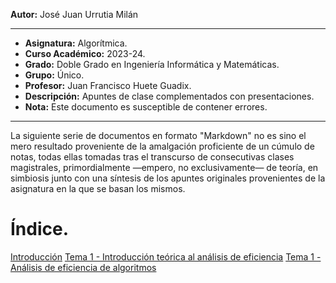 **Autor:** José Juan Urrutia Milán
***

- **Asignatura:** Algorítmica.
- **Curso Académico:** 2023-24.
- **Grado:** Doble Grado en Ingeniería Informática y Matemáticas.
- **Grupo:** Único.
- **Profesor:** Juan Francisco Huete Guadix.
- **Descripción:** Apuntes de clase complementados con presentaciones.
- **Nota:** Este documento es susceptible de contener errores.
***

La siguiente serie de documentos en formato "Markdown" no es sino el mero resultado proveniente de la amalgación proficiente de un cúmulo de notas, todas ellas tomadas tras el transcurso de consecutivas clases magistrales, primordialmente —empero, no exclusivamente— de teoría, en simbiosis junto con una síntesis de los apuntes originales provenientes de la asignatura en la que se basan los mismos.

# Índice.
[Introducción]()
[Tema 1 - Introducción teórica al análisis de eficiencia]()
[Tema 1 - Análisis de eficiencia de algoritmos]()
